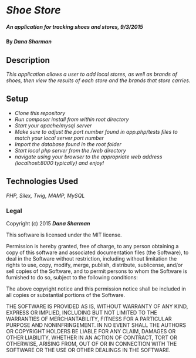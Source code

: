 
# _Shoe Store_

##### _An application for tracking shoes and stores, 9/3/2015_

#### By _**Dana Sharman**_

## Description

_This application allows a user to add local stores, as well as brands of shoes, then view the results of each store and the brands that store carries._

## Setup

* _Clone this repository_
* _Run composer install from within root directory_
* _Start your apache/mysql server_
* _Make sure to adjust the port number found in app.php/tests files to match your local server port number_
* _Import the database found in the root folder_
* _Start local php server from the /web directory_
* _navigate using your browser to the appropriate web address (localhost:8000 typically) and enjoy!_

## Technologies Used

_PHP, Silex, Twig, MAMP, MySQL_

### Legal

Copyright (c) 2015 **_Dana Sharman_**

This software is licensed under the MIT license.

Permission is hereby granted, free of charge, to any person obtaining a copy
of this software and associated documentation files (the Software), to deal
in the Software without restriction, including without limitation the rights
to use, copy, modify, merge, publish, distribute, sublicense, and/or sell
copies of the Software, and to permit persons to whom the Software is
furnished to do so, subject to the following conditions:

The above copyright notice and this permission notice shall be included in
all copies or substantial portions of the Software.

THE SOFTWARE IS PROVIDED AS IS, WITHOUT WARRANTY OF ANY KIND, EXPRESS OR
IMPLIED, INCLUDING BUT NOT LIMITED TO THE WARRANTIES OF MERCHANTABILITY,
FITNESS FOR A PARTICULAR PURPOSE AND NONINFRINGEMENT. IN NO EVENT SHALL THE
AUTHORS OR COPYRIGHT HOLDERS BE LIABLE FOR ANY CLAIM, DAMAGES OR OTHER
LIABILITY, WHETHER IN AN ACTION OF CONTRACT, TORT OR OTHERWISE, ARISING FROM,
OUT OF OR IN CONNECTION WITH THE SOFTWARE OR THE USE OR OTHER DEALINGS IN
THE SOFTWARE.
